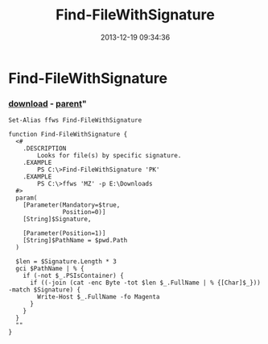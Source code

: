 ﻿---
pid:            4719
parent:         4718
children:       
poster:         greg zakharov
title:          Find-FileWithSignature
date:           2013-12-19 09:34:36
format:         posh
---

# Find-FileWithSignature

### [download](4719.ps1) - [parent](4718.md)"



```posh
Set-Alias ffws Find-FileWithSignature

function Find-FileWithSignature {
  <#
    .DESCRIPTION
        Looks for file(s) by specific signature.
    .EXAMPLE
        PS C:\>Find-FileWithSignature 'PK'
    .EXAMPLE
        PS C:\>ffws 'MZ' -p E:\Downloads
  #>
  param(
    [Parameter(Mandatory=$true,
               Position=0)]
    [String]$Signature,
    
    [Parameter(Position=1)]
    [String]$PathName = $pwd.Path
  )
  
  $len = $Signature.Length * 3
  gci $PathName | % {
    if (-not $_.PSIsContainer) {
      if ((-join (cat -enc Byte -tot $len $_.FullName | % {[Char]$_})) -match $Signature) {
        Write-Host $_.FullName -fo Magenta
      }
    }
  }
  ""
}
```
